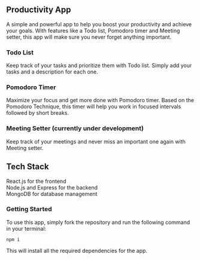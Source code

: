 ## Productivity App

A simple and powerful app to help you boost your productivity and achieve your goals. With features like a Todo list, Pomodoro timer and Meeting setter, this app will make sure you never forget anything important.

### Todo List

Keep track of your tasks and prioritize them with Todo list. Simply add your tasks and a description for each one.

### Pomodoro Timer

Maximize your focus and get more done with Pomodoro timer. Based on the Pomodoro Technique, this timer will help you work in focused intervals followed by short breaks.

### Meeting Setter (currently under development)

Keep track of your meetings and never miss an important one again with Meeting setter.

## Tech Stack

React.js for the frontend\
Node.js and Express for the backend\
MongoDB for database management

### Getting Started

To use this app, simply fork the repository and run the following command in your terminal:

```
npm i
```

This will install all the required dependencies for the app.
